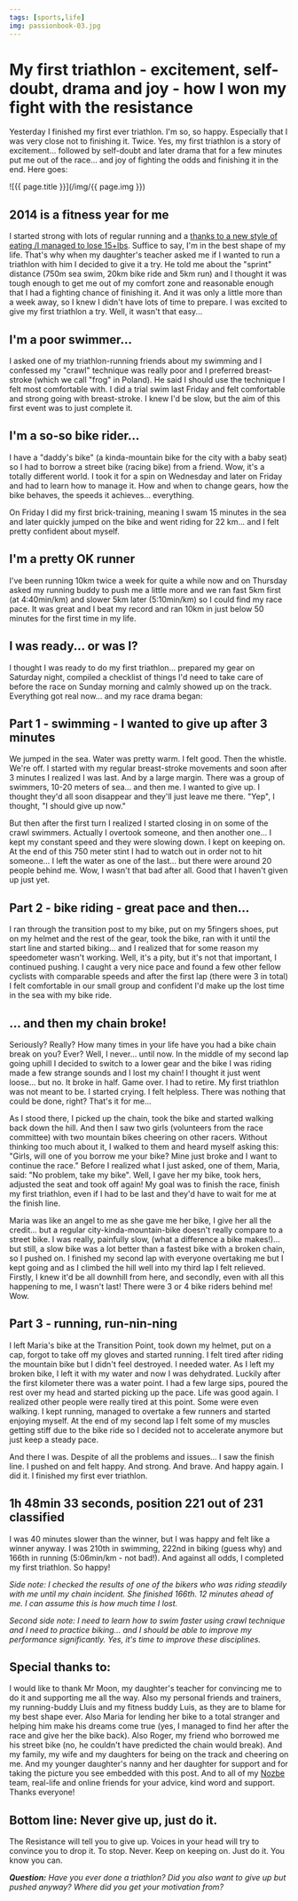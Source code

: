 ```yaml
---
tags: [sports,life]
img: passionbook-03.jpg
---
```


# My first triathlon - excitement, self-doubt, drama and joy - how I won my fight with the resistance

Yesterday I finished my first ever triathlon. I'm so, so happy. Especially that I was very close not to finishing it. Twice. Yes, my first triathlon is a story of excitement... followed by self-doubt and later drama that for a few minutes put me out of the race... and joy of fighting the odds and finishing it in the end. Here goes:

<!--More-->

![{{ page.title }}](/img/{{ page.img }})

## 2014 is a fitness year for me

I started strong with lots of regular running and a [thanks to a new style of eating /I managed to lose 15+lbs][1]. Suffice to say, I'm in the best shape of my life. That's why when my daughter's teacher asked me if I wanted to run a triathlon with him I decided to give it a try. He told me about the "sprint" distance (750m sea swim, 20km bike ride and 5km run) and I thought it was tough enough to get me out of my comfort zone and reasonable enough that I had a fighting chance of finishing it. And it was only a little more than a week away, so I knew I didn't have lots of time to prepare. I was excited to give my first triathlon a try. Well, it wasn't that easy...



## I'm a poor swimmer...

I asked one of my triathlon-running friends about my swimming and I confessed my "crawl" technique was really poor and I preferred breast-stroke (which we call "frog" in Poland). He said I should use the technique I felt most comfortable with. I did a trial swim last Friday and felt comfortable and strong going with breast-stroke. I knew I'd be slow, but the aim of this first event was to just complete it.

## I'm a so-so bike rider...

I have a "daddy's bike" (a kinda-mountain bike for the city with a baby seat) so I had to borrow a street bike (racing bike) from a friend. Wow, it's a totally different world. I took it for a spin on Wednesday and later on Friday and had to learn how to manage it. How and when to change gears, how the bike behaves, the speeds it achieves... everything. 

On Friday I did my first brick-training, meaning I swam 15 minutes in the sea and later quickly jumped on the bike and went riding for 22 km... and I felt pretty confident about myself.

## I'm a pretty OK runner

I've been running 10km twice a week for quite a while now and on Thursday asked my running buddy to push me a little more and we ran fast 5km first (at 4:40min/km) and slower 5km later (5:10min/km) so I could find my race pace. It was great and I beat my record and ran 10km in just below 50 minutes for the first time in my life.

## I was ready... or was I?

I thought I was ready to do my first triathlon... prepared my gear on Saturday night, compiled a checklist of things I'd need to take care of before the race on Sunday morning and calmly showed up on the track. Everything got real now... and my race drama began:

## Part 1 - swimming - I wanted to give up after 3 minutes

We jumped in the sea. Water was pretty warm. I felt good. Then the whistle. We're off. I started with my regular breast-stroke movements and soon after 3 minutes I realized I was last. And by a large margin. There was a group of swimmers, 10-20 meters of sea... and then me. I wanted to give up. I thought they'd all soon disappear and they'll just leave me there. "Yep", I thought, "I should give up now."

But then after the first turn I realized I started closing in on some of the crawl swimmers. Actually I overtook someone, and then another one... I kept my constant speed and they were slowing down. I kept on keeping on. At the end of this 750 meter stint I had to watch out in order not to hit someone... I left the water as one of the last... but there were around 20 people behind me. Wow, I wasn't that bad after all. Good that I haven't given up just yet.

## Part 2 - bike riding - great pace and then...

I ran through the transition post to my bike, put on my 5fingers shoes, put on my helmet and the rest of the gear, took the bike, ran with it until the start line and started biking... and I realized that for some reason my speedometer wasn't working. Well, it's a pity, but it's not that important, I continued pushing. I caught a very nice pace and found a few other fellow cyclists with comparable speeds and after the first lap (there were 3 in total) I felt comfortable in our small group and confident I'd make up the lost time in the sea with my bike ride.

## ... and then my chain broke!

Seriously? Really? How many times in your life have you had a bike chain break on you? Ever? Well, I never... until now. In the middle of my second lap going uphill I decided to switch to a lower gear and the bike I was riding made a few strange sounds and I lost my chain! I thought it just went loose... but no. It broke in half. Game over. I had to retire. My first triathlon was not meant to be. I started crying. I felt helpless. There was nothing that could be done, right? That's it for me...

As I stood there, I picked up the chain, took the bike and started walking back down the hill. And then I saw two girls (volunteers from the race committee) with two mountain bikes cheering on other racers. Without thinking too much about it, I walked to them and heard myself asking this: "Girls, will one of you borrow me your bike? Mine just broke and I want to continue the race." Before I realized what I just asked, one of them, Maria, said: "No problem, take my bike". Well, I gave her my bike, took hers, adjusted the seat and took off again! My goal was to finish the race, finish my first triathlon, even if I had to be last and they'd have to wait for me at the finish line.

Maria was like an angel to me as she gave me her bike, I give her all the credit... but a regular city-kinda-mountain-bike doesn't really compare to a street bike. I was really, painfully slow, (what a difference a bike makes!)... but still, a slow bike was a lot better than a fastest bike with a broken chain, so I pushed on. I finished my second lap with everyone overtaking me but I kept going and as I climbed the hill well into my third lap I felt relieved. Firstly, I knew it'd be all downhill from here, and secondly, even with all this happening to me, I wasn't last! There were 3 or 4 bike riders behind me! Wow.

## Part 3 - running, run-nin-ning

I left Maria's bike at the Transition Point, took down my helmet, put on a cap, forgot to take off my gloves and started running. I felt tired after riding the mountain bike but I didn't feel destroyed. I needed water. As I left my broken bike, I left it with my water and now I was dehydrated. Luckily after the first kilometer there was a water point. I had a few large sips, poured the rest over my head and started picking up the pace. Life was good again. I realized other people were really tired at this point. Some were even walking. I kept running, managed to overtake a few runners and started enjoying myself. At the end of my second lap I felt some of my muscles getting stiff due to the bike ride so I decided not to accelerate anymore but just keep a steady pace.

And there I was. Despite of all the problems and issues... I saw the finish line. I pushed on and felt happy. And strong. And brave. And happy again. I did it. I finished my first ever triathlon.

## 1h 48min 33 seconds, position 221 out of 231 classified

I was 40 minutes slower than the winner, but I was happy and felt like a winner anyway. I was 210th in swimming, 222nd in biking (guess why) and 166th in running (5:06min/km - not bad!). And against all odds, I completed my first triathlon. So happy!

*Side note: I checked the results of one of the bikers who was riding steadily with me until my chain incident. She finished 166th. 12 minutes ahead of me. I can assume this is how much time I lost.*

*Second side note: I need to learn how to swim faster using crawl technique and I need to practice biking... and I should be able to improve my performance significantly. Yes, it's time to improve these disciplines.*

## Special thanks to:

I would like to thank Mr Moon, my daughter's teacher for convincing me to do it and supporting me all the way. Also my personal friends and trainers, my running-buddy Lluis and my fitness buddy Luis, as they are to blame for my best shape ever. Also Maria for lending her bike to a total stranger and helping him make his dreams come true (yes, I managed to find her after the race and give her the bike back). Also Roger, my friend who borrowed me his street bike (no, he couldn't have predicted the chain would break). And my family, my wife and my daughters for being on the track and cheering on me. And my younger daughter's nanny and her daughter for support and for taking the picture you see embedded with this post. And to all of my [Nozbe][n] team, real-life and online friends for your advice, kind word and support. Thanks everyone!

## Bottom line: Never give up, just do it.

The Resistance will tell you to give up. Voices in your head will try to convince you to drop it. To stop. Never. Keep on keeping on. Just do it. You know you can.

***Question:*** *Have you ever done a triathlon? Did you also want to give up but pushed anyway? Where did you get your motivation from?*

[1]: /book-why-fat
[Dropbox]: http://db.tt/kD7Liux
[Evernote]: /how-i-use-evernote
[Nozbe]: http://www.nozbe.com/
[s]: http://www.nozbe.com/signup
[#iPadOnly]: http://ipadonly.net/
[Productive! Magazine]: http://www.productivemag.com/
[Productive! Show]: /show
[Twitter]: http://twitter.com/MSliwinski



[n]: https://michael.gratis/nozbe